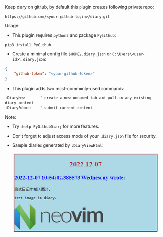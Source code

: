 Keep diary on github, by default this plugin creates following private repo:
```url
https://github.com/<your-github-login>/diary.git
```

Usage:
- This plugin requires ```python3``` and package ```PyGithub```:
```shell
pip3 install PyGithub
```

- Create a minimal config file ```$HOME/.diary.json``` or ```C:\Users\<user-id>\.diary.json```:

```json
{
    "github-token": "<your-github-token>"
}
```

- This plugin adds two most-commonly-used commands:
```vim
:DiaryNew       " create a new unnamed tab and pull in any existing diary content
:DiarySubmit    " submit current content
```

Note:
- Try ```:help PyGithubDiary``` for more features.
- Don't forget to adjust access mode of your ```.diary.json``` file for security.
- Sample diaries generated by ```:DiaryViewHtml```:

  <img src="https://github.com/etorth/PyGithubDiary/raw/main/screenshot.png"/>
